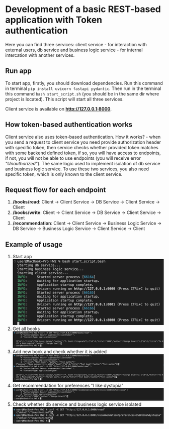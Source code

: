 # Development of a basic REST-based application with Token authentication

Here you can find three services: client service - for interaction with external users, db service and business logic service - for internal intercation with another services.
## Run app
To start app, firstly, you should download dependencies. Run this command in terminal ```pip install uvicorn fastapi pydantic```. Then run in the terminal this command ```bash start_script.sh``` (you should be in the same dir where project is located). This script will start all three services.

Client service is available on **http://127.0.0.1:8000**.

## How token-based authentication works
Client service also uses token-based authentication. How it works? - when you send a request to client service you need provide authorization header with specific token, then service checks whether provided token matches with some backend defined token, if so, you will have access to endpoints, if not, you will not be able to use endpoints (you will receive error *"Unauthorized"*). The same logic used to implement isolation of db service and business logic service. To use these two services, you also need specific token, which is only known to the client service.

## Request flow for each endpoint
1. **/books/read**: Client -> Client Service -> DB Service -> Client Service -> Client
2. **/books/write**: Client -> Client Service -> DB Service -> Client Service -> Client
3. **/recommendation**: Client -> Client Service -> Business Logic Service -> DB Service -> Business Logic Service -> Client Service -> Client

## Example of usage
1. Start app
![app start](./images/app.png)
2. Get all books
![get books](./images/books_read.png)
3. Add new book and check whether it is added
![add book](./images/books_add.png)
4. Get recommendation for preferences "I like dystopia"
![recommendation check](./images/rec_check.png)
5. Check whether db service and business logic service isolated
![isolation](./images/isolation.png)